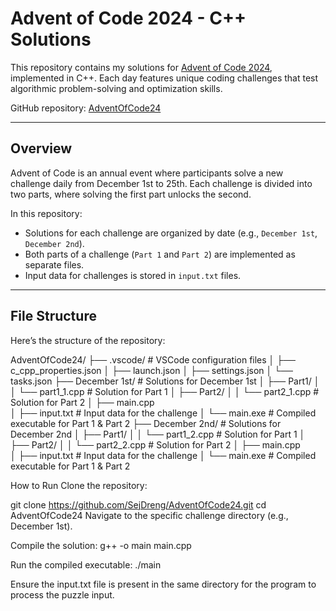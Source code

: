 # Advent of Code 2024 - C++ Solutions

This repository contains my solutions for [Advent of Code 2024](https://adventofcode.com/2024), implemented in C++. Each day features unique coding challenges that test algorithmic problem-solving and optimization skills. 

GitHub repository: [AdventOfCode24](https://github.com/SejDreng/AdventOfCode24)

---

## Overview

Advent of Code is an annual event where participants solve a new challenge daily from December 1st to 25th. Each challenge is divided into two parts, where solving the first part unlocks the second.

In this repository:
- Solutions for each challenge are organized by date (e.g., `December 1st`, `December 2nd`).
- Both parts of a challenge (`Part 1` and `Part 2`) are implemented as separate files.
- Input data for challenges is stored in `input.txt` files.

---

## File Structure

Here’s the structure of the repository:

AdventOfCode24/
├── .vscode/                  # VSCode configuration files
│   ├── c_cpp_properties.json
│   ├── launch.json
│   ├── settings.json
│   └── tasks.json
├── December 1st/             # Solutions for December 1st
│   ├── Part1/
│   │   └── part1_1.cpp        # Solution for Part 1
│   ├── Part2/
│   │   └── part2_1.cpp        # Solution for Part 2
│   ├── main.cpp           
│   ├── input.txt          # Input data for the challenge
│   └── main.exe           # Compiled executable for Part 1 & Part 2
├── December 2nd/             # Solutions for December 2nd
│   ├── Part1/
│   │   └── part1_2.cpp        # Solution for Part 1
│   ├── Part2/
│   │   └── part2_2.cpp        # Solution for Part 2
│   ├── main.cpp          
│   ├── input.txt          # Input data for the challenge
│   └── main.exe           # Compiled executable for Part 1 & Part 2

How to Run
Clone the repository:

git clone https://github.com/SejDreng/AdventOfCode24.git
cd AdventOfCode24
Navigate to the specific challenge directory (e.g., December 1st).

Compile the solution:
g++ -o main main.cpp

Run the compiled executable:
./main

Ensure the input.txt file is present in the same directory for the program to process the puzzle input.
